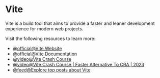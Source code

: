 # Vite

Vite is a build tool that aims to provide a faster and leaner development experience for modern web projects.

Visit the following resources to learn more:

- [@official@Vite Website](https://vitejs.dev)
- [@official@Vite Documentation](https://vitejs.dev/guide)
- [@video@Vite Crash Course](https://youtu.be/LQQ3CR2JTX8)
- [@video@Vite Crash Course | Faster Alternative To CRA | 2023](https://www.youtube.com/watch?v=89NJdbYTgJ8)
- [@feed@Explore top posts about Vite](https://app.daily.dev/tags/vite?ref=roadmapsh)
